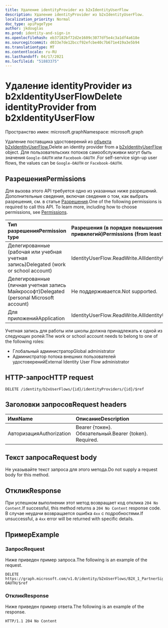 ```yaml
---
title: Удаление identityProvider из b2xIdentityUserFlow
description: Удаление identityProvider из b2xIdentityUserFlow.
localization_priority: Normal
doc_type: apiPageType
author: jkdouglas
ms.prod: identity-and-sign-in
ms.openlocfilehash: eb37182bf72d2e1609c3077df5e4c3a1df4a618e
ms.sourcegitcommit: d033e7de12bccf92efcbe40c7b671e419a3e5b94
ms.translationtype: MT
ms.contentlocale: ru-RU
ms.lasthandoff: 04/17/2021
ms.locfileid: "51883375"
---
```

# <a name="delete-identityprovider-from-b2xidentityuserflow"></a><span data-ttu-id="d8130-103">Удаление identityProvider из b2xIdentityUserFlow</span><span class="sxs-lookup"><span data-stu-id="d8130-103">Delete identityProvider from b2xIdentityUserFlow</span></span>

<span data-ttu-id="d8130-104">Пространство имен: microsoft.graph</span><span class="sxs-lookup"><span data-stu-id="d8130-104">Namespace: microsoft.graph</span></span>

<span data-ttu-id="d8130-105">Удаление поставщика удостоверений из [объекта b2xIdentityUserFlow.](../resources/b2xidentityuserflow.md)</span><span class="sxs-lookup"><span data-stu-id="d8130-105">Delete an identity provider from a [b2xIdentityUserFlow](../resources/b2xidentityuserflow.md) object.</span></span> <span data-ttu-id="d8130-106">Для пользовательских потоков самообслуживки могут быть значения `Google-OAUTH` или `Facebook-OAUTH` .</span><span class="sxs-lookup"><span data-stu-id="d8130-106">For self-service sign-up user flows, the values can be `Google-OAUTH` or `Facebook-OAUTH`.</span></span>

## <a name="permissions"></a><span data-ttu-id="d8130-107">Разрешения</span><span class="sxs-lookup"><span data-stu-id="d8130-107">Permissions</span></span>

<span data-ttu-id="d8130-p102">Для вызова этого API требуется одно из указанных ниже разрешений. Дополнительные сведения, включая сведения о том, как выбрать разрешения, см. в статье [Разрешения](/graph/permissions-reference).</span><span class="sxs-lookup"><span data-stu-id="d8130-p102">One of the following permissions is required to call this API. To learn more, including how to choose permissions, see [Permissions](/graph/permissions-reference).</span></span>

|<span data-ttu-id="d8130-110">Тип разрешения</span><span class="sxs-lookup"><span data-stu-id="d8130-110">Permission type</span></span>      | <span data-ttu-id="d8130-111">Разрешения (в порядке повышения привилегий)</span><span class="sxs-lookup"><span data-stu-id="d8130-111">Permissions (from least to most privileged)</span></span>              |
|:--------------------|:---------------------------------------------------------|
|<span data-ttu-id="d8130-112">Делегированные (рабочая или учебная учетная запись)</span><span class="sxs-lookup"><span data-stu-id="d8130-112">Delegated (work or school account)</span></span>|<span data-ttu-id="d8130-113">IdentityUserFlow.ReadWrite.All</span><span class="sxs-lookup"><span data-stu-id="d8130-113">IdentityUserFlow.ReadWrite.All</span></span>|
|<span data-ttu-id="d8130-114">Делегированные (личная учетная запись Майкрософт)</span><span class="sxs-lookup"><span data-stu-id="d8130-114">Delegated (personal Microsoft account)</span></span>| <span data-ttu-id="d8130-115">Не поддерживается.</span><span class="sxs-lookup"><span data-stu-id="d8130-115">Not supported.</span></span>|
|<span data-ttu-id="d8130-116">Для приложений</span><span class="sxs-lookup"><span data-stu-id="d8130-116">Application</span></span>| <span data-ttu-id="d8130-117">IdentityUserFlow.ReadWrite.All</span><span class="sxs-lookup"><span data-stu-id="d8130-117">IdentityUserFlow.ReadWrite.All</span></span>|

<span data-ttu-id="d8130-118">Учетная запись для работы или школы должна принадлежать к одной из следующих ролей:</span><span class="sxs-lookup"><span data-stu-id="d8130-118">The work or school account needs to belong to one of the following roles:</span></span>

* <span data-ttu-id="d8130-119">Глобальный администратор</span><span class="sxs-lookup"><span data-stu-id="d8130-119">Global administrator</span></span>
* <span data-ttu-id="d8130-120">Администратор потока внешних пользователей удостоверений</span><span class="sxs-lookup"><span data-stu-id="d8130-120">External Identity User Flow administrator</span></span>

## <a name="http-request"></a><span data-ttu-id="d8130-121">HTTP-запрос</span><span class="sxs-lookup"><span data-stu-id="d8130-121">HTTP request</span></span>

<!-- { "blockType": "ignored" } -->

```http
DELETE /identity/b2xUserFlows/{id}/identityProviders/{id}/$ref
```

## <a name="request-headers"></a><span data-ttu-id="d8130-122">Заголовки запросов</span><span class="sxs-lookup"><span data-stu-id="d8130-122">Request headers</span></span>

|<span data-ttu-id="d8130-123">Имя</span><span class="sxs-lookup"><span data-stu-id="d8130-123">Name</span></span>|<span data-ttu-id="d8130-124">Описание</span><span class="sxs-lookup"><span data-stu-id="d8130-124">Description</span></span>|
|:---------------|:----------|
|<span data-ttu-id="d8130-125">Авторизация</span><span class="sxs-lookup"><span data-stu-id="d8130-125">Authorization</span></span>|<span data-ttu-id="d8130-p103">Bearer {токен}. Обязательный.</span><span class="sxs-lookup"><span data-stu-id="d8130-p103">Bearer {token}. Required.</span></span>|

## <a name="request-body"></a><span data-ttu-id="d8130-128">Текст запроса</span><span class="sxs-lookup"><span data-stu-id="d8130-128">Request body</span></span>

<span data-ttu-id="d8130-129">Не указывайте текст запроса для этого метода.</span><span class="sxs-lookup"><span data-stu-id="d8130-129">Do not supply a request body for this method.</span></span>

## <a name="response"></a><span data-ttu-id="d8130-130">Отклик</span><span class="sxs-lookup"><span data-stu-id="d8130-130">Response</span></span>

<span data-ttu-id="d8130-131">При успешном выполнении этот метод возвращает код отклика `204 No Content`.</span><span class="sxs-lookup"><span data-stu-id="d8130-131">If successful, this method returns a `204 No Content` response code.</span></span> <span data-ttu-id="d8130-132">В случае неудачи возвращается ошибка `4xx` с подробностями.</span><span class="sxs-lookup"><span data-stu-id="d8130-132">If unsuccessful, a `4xx` error will be returned with specific details.</span></span>

## <a name="example"></a><span data-ttu-id="d8130-133">Пример</span><span class="sxs-lookup"><span data-stu-id="d8130-133">Example</span></span>

### <a name="request"></a><span data-ttu-id="d8130-134">Запрос</span><span class="sxs-lookup"><span data-stu-id="d8130-134">Request</span></span>

<span data-ttu-id="d8130-135">Ниже приведен пример запроса.</span><span class="sxs-lookup"><span data-stu-id="d8130-135">The following is an example of the request.</span></span>

<!-- {
  "blockType": "request",
  "name": "delete_b2xUserFlows_identityProviders_2"
}
-->

``` http
DELETE https://graph.microsoft.com/v1.0/identity/b2xUserFlows/B2X_1_PartnerSignUp/identityProviders/Facebook-OAUTH/$ref
```

### <a name="response"></a><span data-ttu-id="d8130-136">Отклик</span><span class="sxs-lookup"><span data-stu-id="d8130-136">Response</span></span>

<span data-ttu-id="d8130-137">Ниже приведен пример ответа.</span><span class="sxs-lookup"><span data-stu-id="d8130-137">The following is an example of the response.</span></span>

<!-- {
  "blockType": "response",
  "truncated": true
} -->

```http
HTTP/1.1 204 No Content
```
